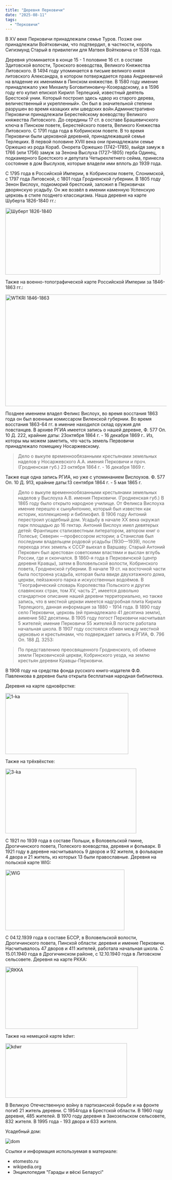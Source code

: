 ```yaml
---
title: "Деревня Перковичи"
date: "2025-08-11"
tags: 
  - "Перковичи"
---
```


В XV веке Перковичи принадлежали семье Туров. Позже они принадлежали Войтковичам, что подтвердил, в частности, король Сигизмунд Старый в привилегии для Матвея Войтковича от 1538 года.

Деревня упоминается в конце 15 - 1 половине 16 ст. в составе Здитовской волости, Трокского воеводства, Великого Княжества Литовского. В 1494 году упоминается в письме великого князя литовского Александра, в котором потверждается права Андреевичей на владение их имениями в Пинском княжестве. В 1580 году имение принадлежало уже Михаилу Боговитиновичу-Козерадскому, а в 1596 году его купил епископ Кирилл Терлецкий, известный деятель Брестской унии. Который построил здесь «двор из старого дерева, величественный и укрепленный». Он был в значительной степени разрушен во время казацких или шведских войн.Административно Перковичи принадлежали Берестейскому воеводству Великого княжества Литовского. До середины 17 ст. в составе Брашевичского ключа в Пинском повете, Берестейского повета, Великого Княжества Литовского. С 1791 года года в Кобринском повете. В то время Перковичи были церковной деревней, принадлежавшей семье Терлецких. В первой половине XVIII века они принадлежали семье Оржешко из рода Кораб. Онорета Оржешко (1742–1785), выйдя замуж в 1766 (или 1756) замуж за Зенона Выслуха (1727–1805) герба Одинец, подкамерного Брестского и депутата Четырехлетнего сейма, принесла состояние в дом Выслухов, которые владели ими вплоть до 1939 года.

С 1795 года в Российской Империи, в Кобринском повете, Слонимской, с 1797 года Литовской, с 1801 года Гродненской губернии. В 1805 году Зенон Вислоух, подкоморий брестский, заложил в Перковичах дворянскую усадьбу. Он же возвёл в имении каменную Успенскую церковь в стиле позднего классицизма. Наша деревня на карте Шуберта 1826-1840 гг.:

<img width="484" height="208" alt="Шуберт 1826-1840" src="https://github.com/user-attachments/assets/9a7d9e5d-1349-4735-9c59-f49764fedf77" />

Также на военно-топографической карте Российской Империи за 1846-1863 гг.:

<img width="826" height="348" alt="WTKRI 1846-1863" src="https://github.com/user-attachments/assets/f7c9b146-aee9-4fa7-b8ce-c78269a7ec07" />

Позднее имением владел Феликс Вислоух, во время восстания 1863 года он был военным комиссаром Виленской губернии. Во время восстания 1863-64 гг. в имение находился склад оружия для повстанцев. В архиве РГИА имеется запись о нашей деревне, Ф. 577 Оп. 10 Д. 222, крайние даты: 23октября 1864 г. - 16 декабря 1869 г.. Из, которы мы можем заметить, что часть земель Первовичи принадлежало помещику Носаржевскому.

> Дело о выкупе временнообязанными крестьянами земельных наделов у Носаржевского А.А. имения Перковичи и проч. (Гродненская губ.) 23 октября 1864 г. - 16 декабря 1869 г.

Также еще одна запись РГИА, но уже с упоминанием Вислоухов. Ф. 577 Оп. 10 Д. 913, крайние даты:13 сентября 1864 г. - 5 мая 1865 г.

> Дело о выкупе временнообязанными крестьянами земельных наделов у Выслоуха А.В. имения Перковичи. (Гродненская губ.)
В 1865 году было открыто народное училище. От Феликса Вислоуха имение перешло к сынуАнтонию, который был известен как историк, коллекционер и библиофил. В 1906 году Антоний перестроил усадебный дом. Усадьбу в начале XX века окружал парк площадью до 16 гектар. Антоний Вислоух имел девятерых детей: Франтишек стализвестным литератором, автором книг о Полесье; Северин —профессором истории; а Станислав был последним владельцем родовой усадьбы (1930—1939), после перехода этих земель к СССР выехал в Варшаву. Старый Антоний Перкович был арестован советскими властями и выслан вглубь России, где и скончался. В 1860-я года в Перковичской (центр деревня Кравцы), затем в Воловельской волости, Кобринского повета, Гродненской губернии. В начале 19 ст. на восточной части была построена усадьба, которая была ввиде двухэтажного дома, церкви, пейзажного парка и искусственных водоёмов. В "Географический словарь Королевства Польского и других славянских стран, том XV, часть 2", имеется довольно стандартное описание нашей деревни территориально, но также запись, что в местной церкви имеется надгробная плита Кирила Терлецкого, данная информация за 1880 - 1914 года. В 1890 году село Перковичи, церковь (ей принадлежало 41 десятина земли), аимение 582 десятины. В 1905 году погост Перковичи насчитывал 5 жителей; имение Перковичи 55 жителей.В погосте работала начальная школа. В 1907 году состоялся обмен между местной церковью и крестьянами, что подверждает запись в РГИА, Ф. 796 Оп. 188 Д. 3253:

> По представлению преосвященного Гродненского, об обмене земли Перковичской церкви, Кобринского уезда, на землю крестьян деревни Кравцы-Перковичи. 

В 1908 году на средства фонда русского книго-издателя Ф.Ф. Павленкова в деревне была открыта бесплатная народная библиотека.

Деревня на карте одновёрстке:

<img width="384" height="190" alt="1-ka" src="https://github.com/user-attachments/assets/cef5e043-4ffa-45a4-86a6-b57cb9bc6210" />

Также на трёхвёхстке:

<img width="409" height="202" alt="3-ka" src="https://github.com/user-attachments/assets/22e0aa61-77ed-4e7d-a7c6-eac474eca14c" />

С 1921 по 1939 года в составе Польши, в Воловельской гмине, Дрогичинского повета, Полеского воеводства, деревня и фольварк. В 1921 году в деревне насчитывалось 9 дворов и 92 жителя, в фольварке 4 двора и 21 житель, из которых 13 были православные. Деревня на польской карте WIG:

<img width="372" height="189" alt="WIG" src="https://github.com/user-attachments/assets/fd1a4b97-2b16-4b5e-b702-7d3815f6aa1b" />

С 04.12.1939 года в составе БССР, в Воловельской волости, Дрогичинского повета, Пинской области: деревня и имение Перковичи. Насчитывалось 47 дворов и 411 жителей, работала начальная школа. С 15.01.1940 года в Дрогичинском районе, с 12.10.1940 года в Литовском сельсовете. Деревня на карте РККА:

<img width="414" height="194" alt="RKKA" src="https://github.com/user-attachments/assets/ddce2f5f-0a43-468c-b2a5-0a3f5e82178c" />

Также на немецкой карте kdwr:

<img width="380" height="170" alt="kdwr" src="https://github.com/user-attachments/assets/b98c057e-90f5-4a03-ba1c-16934f356645" />

В Великую Отечественную войну в партизанской борьбе и на фронте погиб 21 житель деревни. С 1954года в Брестской области. В 1960 году деревня, 485 жителей. В 1970 году деревня в Закозельском сельсовете, 832 жителя. В 1995 года - 193 двора и 633 жителя.

Усадебный дом:

![dom](https://github.com/user-attachments/assets/390cd1c8-13f7-4836-b4d2-91c3e05c9645)

Ссылки и информация используемая в материале:
- etomesto.ru
- wikipedia.org
- Энциклопедия "Гарады и вёскi Беларусi"
